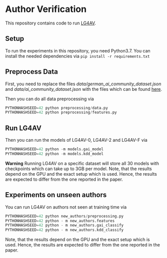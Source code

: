 # Author Verification

This repository contains code to run [LG4AV](https://arxiv.org/abs/2109.01479).

## Setup
To run the experiments in this repository, you need Python3.7.
You can install the needed dependencies via `pip install -r requirements.txt`

## Preprocess Data
First, you need to replace the files *data/german_ai_community_dataset.json* and *data/ai_community_dataset.json* with the files which can be found [here](https://zenodo.org/record/3930390).

Then you can do all data preprocessing via

```python
PYTHONHASHSEED=42 python preprocessing/data.py
PYTHONHASHSEED=42 python preprocessing/features.py
```

## Run LG4AV
Then you can run the models of LG4AV-0, LG4AV-2 and LG4AV-F via

```python
PYTHONHASHSEED=42 python -m models.gai_model
PYTHONHASHSEED=42 python -m models.kdd_model
```

**Warning** Running LG4AV on a specific dataset will store all 30 models with checkpoints which can take up to 3GB per model.
Note, that the results depend on the GPU and the exact setup which is used. Hence, the results are expected to differ from the one reported in the paper.

## Experiments on unseen authors
You can run LG4AV on authors not seen at training time via

```python
PYTHONHASHSEED=42 python new_authors/preprocessing.py
PYTHONHASHSEED=42 python - m new_authors.features
PYTHONHASHSEED=42 python - m new_authors.gai_classify
PYTHONHASHSEED=42 python - m new_authors.kdd_classify
```

Note, that the results depend on the GPU and the exact setup which is used. Hence, the results are expected to differ from the one reported in the paper.
